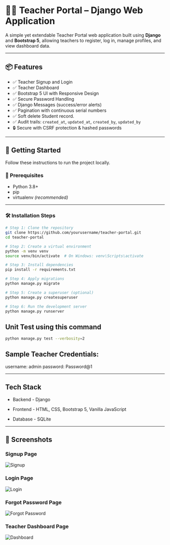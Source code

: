# 🧑‍🏫 Teacher Portal – Django Web Application

A simple yet extendable Teacher Portal web application built using **Django** and **Bootstrap 5**, allowing teachers to register, log in, manage profiles, and view dashboard data.

---

## 📦 Features

- ✅ Teacher Signup and Login
- ✅ Teacher Dashboard
- ✅ Bootstrap 5 UI with Responsive Design
- ✅ Secure Password Handling
- ✅ Django Messages (success/error alerts)
- ✅ Pagination with continuous serial numbers
- ✅ Soft delete Student record.
- ✅ Audit trails: `created_at`, `updated_at`, `created_by`, `updated_by`
- 🔒 Secure with CSRF protection & hashed passwords

---

## 🚀 Getting Started

Follow these instructions to run the project locally.

### 🧰 Prerequisites

- Python 3.8+
- pip
- virtualenv *(recommended)*

---

### 🛠️ Installation Steps

```bash
# Step 1: Clone the repository
git clone https://github.com/yourusername/teacher-portal.git
cd teacher-portal

# Step 2: Create a virtual environment
python -m venv venv
source venv/bin/activate  # On Windows: venv\Scripts\activate

# Step 3: Install dependencies
pip install -r requirements.txt

# Step 4: Apply migrations
python manage.py migrate

# Step 5: Create a superuser (optional)
python manage.py createsuperuser

# Step 6: Run the development server
python manage.py runserver

```

## Unit Test using this command
```bash
python manage.py test --verbosity=2
````
## Sample Teacher Credentials: 
username: admin
password: Password@1

---
## Tech Stack

- Backend   - Django

- Frontend   - HTML, CSS, Bootstrap 5, Vanilla JavaScript

- Database   - SQLite

---

## 📸 Screenshots

### Signup Page  
![Signup](screenshots/signup.png)

### Login Page  
![Login](screenshots/login.png)

### Forgot Password Page  
![Forgot Password](screenshots/forgot_password.png)

### Teacher Dashboard Page  
![Dashboard](screenshots/dashboard.png)

